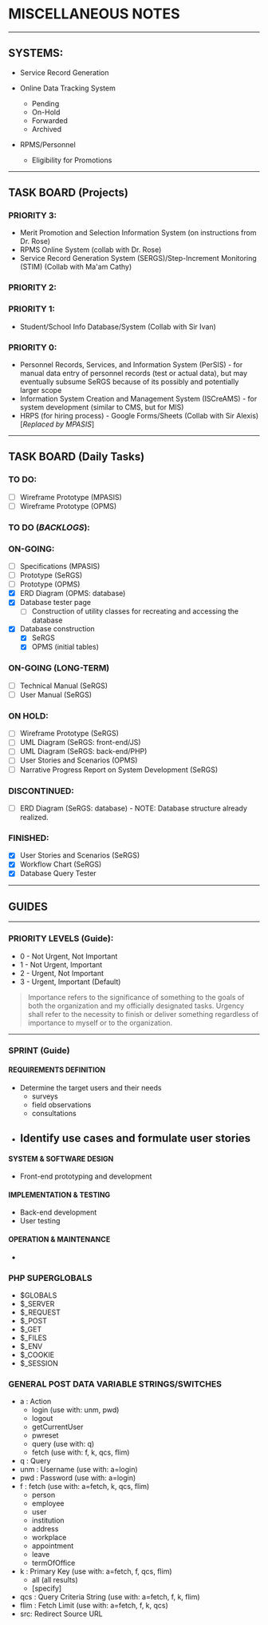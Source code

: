 # MISCELLANEOUS NOTES
___

## SYSTEMS:

* Service Record Generation

* Online Data Tracking System
  - Pending
  - On-Hold
  - Forwarded
  - Archived

* RPMS/Personnel
  - Eligibility for Promotions

___

## TASK BOARD (Projects)

### PRIORITY 3:
* Merit Promotion and Selection Information System (on instructions from Dr. Rose)
* RPMS Online System (collab with Dr. Rose)
* Service Record Generation System (SERGS)/Step-Increment Monitoring (STIM) (Collab with Ma'am Cathy)

### PRIORITY 2:


### PRIORITY 1:
* Student/School Info Database/System (Collab with Sir Ivan)

### PRIORITY 0:
* Personnel Records, Services, and Information System (PerSIS) - for manual data entry of personnel records (test or actual data), but may eventually subsume SeRGS because of its possibly and potentially larger scope
* Information System Creation and Management System (ISCreAMS) - for system development (similar to CMS, but for MIS)
* HRPS (for hiring process) - Google Forms/Sheets (Collab with Sir Alexis) [*Replaced by MPASIS*]

___

## TASK BOARD (Daily Tasks)

### TO DO:
* [ ] Wireframe Prototype (MPASIS)
* [ ] Wireframe Prototype (OPMS)

### TO DO (*BACKLOGS*):

### ON-GOING:
* [ ] Specifications (MPASIS)
* [ ] Prototype (SeRGS)
* [ ] Prototype (OPMS)
* [x] ERD Diagram (OPMS: database)
* [x] Database tester page
  * [ ] Construction of utility classes for recreating and accessing the database
* [x] Database construction
  * [x] SeRGS
  * [x] OPMS (initial tables)

### ON-GOING (LONG-TERM)
* [ ] Technical Manual (SeRGS)
* [ ] User Manual (SeRGS)

### ON HOLD:
* [ ] Wireframe Prototype (SeRGS)
* [ ] UML Diagram (SeRGS: front-end/JS)
* [ ] UML Diagram (SeRGS: back-end/PHP)
* [ ] User Stories and Scenarios (OPMS)
* [ ] Narrative Progress Report on System Development (SeRGS)

### DISCONTINUED:
* [ ] ERD Diagram (SeRGS: database) - NOTE: Database structure already realized.

### FINISHED:
* [x] User Stories and Scenarios (SeRGS)
* [x] Workflow Chart (SeRGS)
* [x] Database Query Tester
___

## GUIDES
___

### PRIORITY LEVELS (Guide):

* 0 - Not Urgent, Not Important
* 1 - Not Urgent, Important
* 2 - Urgent, Not Important
* 3 - Urgent, Important (Default)

> Importance refers to the significance of something to the goals of both the organization and my officially designated tasks. Urgency shall refer to the necessity to finish or deliver something regardless of importance to myself or to the organization.
___

### SPRINT (Guide)

#### REQUIREMENTS DEFINITION
- Determine the target users and their needs
  - surveys
  - field observations
  - consultations
- Identify use cases and formulate user stories
  - 

#### SYSTEM & SOFTWARE DESIGN
- Front-end prototyping and development

#### IMPLEMENTATION & TESTING
- Back-end development
- User testing

#### OPERATION & MAINTENANCE
-

### PHP SUPERGLOBALS
- $GLOBALS
- $_SERVER
- $_REQUEST
- $_POST
- $_GET
- $_FILES
- $_ENV
- $_COOKIE
- $_SESSION

### GENERAL POST DATA VARIABLE STRINGS/SWITCHES
- a : Action
  - login (use with: unm, pwd)
  - logout
  - getCurrentUser
  - pwreset
  - query (use with: q)
  - fetch (use with: f, k, qcs, flim)
- q : Query
- unm : Username (use with: a=login)
- pwd : Password (use with: a=login)
- f : fetch (use with: a=fetch, k, qcs, flim)
  - person
  - employee
  - user
  - institution
  - address
  - workplace
  - appointment
  - leave
  - termOfOffice
- k : Primary Key (use with: a=fetch, f, qcs, flim)
  - all (all results)
  - [specify]
- qcs : Query Criteria String (use with: a=fetch, f, k, flim)
- flim : Fetch Limit (use with: a=fetch, f, k, qcs)
- src: Redirect Source URL
